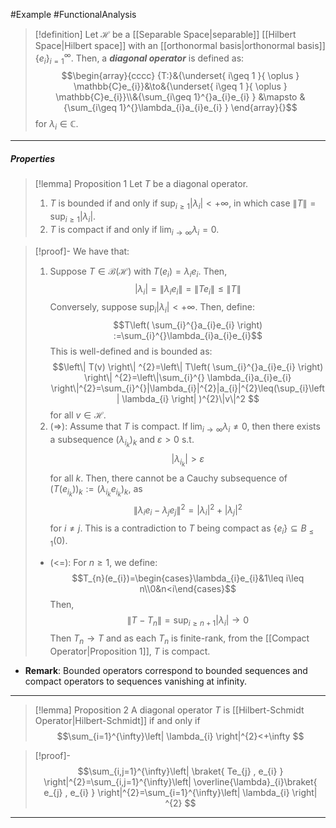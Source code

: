 #Example #FunctionalAnalysis 

> [!definition]
> Let $\mathcal{H}$ be a [[Separable Space|separable]] [[Hilbert Space|Hilbert space]] with an [[orthonormal basis|orthonormal basis]] $\{ e_{i} \}_{i=1}^\infty$. Then, a ***diagonal operator*** is defined as: $$\begin{array}{cccc} {T:}&{\underset{ i\geq 1 }{ \oplus } \mathbb{C}e_{i}}&\to&{\underset{ i\geq 1 }{ \oplus } \mathbb{C}e_{i}}\\&{\sum_{i\geq 1}^{}a_{i}e_{i} } &\mapsto & {\sum_{i\geq 1}^{}\lambda_{i}a_{i}e_{i} } \end{array}{}$$for $\lambda_{i}\in \mathbb{C}$.
---
##### Properties
> [!lemma] Proposition 1
> Let $T$ be a diagonal operator. 
> 1. $T$ is bounded if and only if $\sup_{i\geq 1}\left| \lambda_{i} \right|<+\infty$, in which case $\left\| T \right\|=\sup_{i\geq 1}\left| \lambda_{i} \right|$.
> 2. $T$ is compact if and only if $\lim_{ i \to \infty }\lambda_{i}=0$.

> [!proof]-
> We have that: 
> 1. Suppose $T\in \mathcal{B}(\mathcal{H})$ with $T(e_{i})=\lambda_{i}e_{i}$. Then, $$\left| \lambda_{i} \right| =\left\| \lambda_{i}e_{i} \right\| =\left\| Te_{i} \right\| \leq \left\| T \right\| $$
> Conversely, suppose $\sup_{i}\left| \lambda_{i} \right|<+\infty$. Then, define: $$T\left( \sum_{i}^{}a_{i}e_{i} \right) :=\sum_{i}^{}\lambda_{i}a_{i}e_{i}$$This is well-defined and is bounded as: $$\left\| T(v) \right\| ^{2}=\left\| T\left( \sum_{i}^{}a_{i}e_{i} \right)  \right\| ^{2}=\left\|\sum_{i}^{} \lambda_{i}a_{i}e_{i} \right\|^{2}=\sum_{i}^{}|\lambda_{i}|^{2}|a_{i}|^{2}\leq(\sup_{i}\left| \lambda_{i} \right| )^{2}\|v\|^2  $$for all $v\in \mathcal{H}$.
> 2. (=>): Assume that $T$ is compact. If $\lim_{ i \to \infty }\lambda_{i}\neq 0$, then there exists a subsequence $(\lambda_{i_{k}})_{k}$ and $\varepsilon>0$ s.t. $$\left| \lambda_{i_{k}} \right| >\varepsilon$$for all $k$. Then, there cannot be a Cauchy subsequence of $(T(e_{i_{k}}))_{k}:=(\lambda_{i_{k}}e_{i_{k}})_{k}$, as $$\left\| \lambda_{i}e_{i}-\lambda_{j}e_{j} \right\|^{2} =\left| \lambda_{i} \right| ^{2}+\left| \lambda_{j} \right| ^{2}$$for $i\neq j$. This is a contradiction to $T$ being compact as $\{ e_{i} \}\subseteq B_{\leq 1}(0)$.
> - (<=): For $n\geq 1$, we define: $$T_{n}(e_{i})=\begin{cases}\lambda_{i}e_{i}&1\leq i\leq n\\0&n<i\end{cases}$$Then, $$\left\| T-T_{n} \right\| =\sup_{i\geq n+1}\left| \lambda_{i} \right| \to 0$$Then $T_{n}\to T$ and as each $T_{n}$ is finite-rank, from the [[Compact Operator|Proposition 1]], $T$ is compact.
- **Remark**: Bounded operators correspond to bounded sequences and compact operators to sequences vanishing at infinity.
---
> [!lemma] Proposition 2
> A diagonal operator $T$ is [[Hilbert-Schmidt Operator|Hilbert-Schmidt]] if and only if $$\sum_{i=1}^{\infty}\left| \lambda_{i} \right|^{2}<+\infty $$

> [!proof]-
> $$\sum_{i,j=1}^{\infty}\left| \braket{ Te_{j} , e_{i} }  \right|^{2}=\sum_{i,j=1}^{\infty}\left| \overline{\lambda}_{i}\braket{ e_{j} , e_{i} }  \right|^{2}=\sum_{i=1}^{\infty}\left| \lambda_{i} \right| ^{2} $$
---
